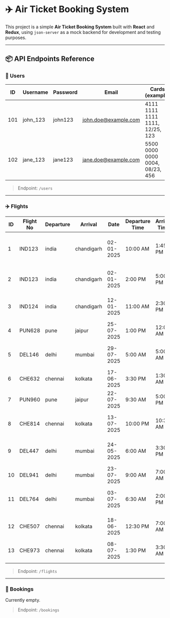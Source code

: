 # ✈️ Air Ticket Booking System

This project is a simple **Air Ticket Booking System** built with **React** and **Redux**, using `json-server` as a mock backend for development and testing purposes.

---

## 📦 API Endpoints Reference

### 👤 Users

| ID  | Username | Password | Email                | Cards (example)                 |
| --- | -------- | -------- | -------------------- | ------------------------------- |
| 101 | john_123 | john123  | john.doe@example.com | 4111 1111 1111 1111, 12/25, 123 |
| 102 | jane_123 | jane123  | jane.doe@example.com | 5500 0000 0000 0004, 08/23, 456 |

> Endpoint: `/users`

---

### ✈️ Flights

| ID  | Flight No | Departure | Arrival    | Date       | Departure Time | Arrival Time | Price | Duration | Aircraft    | Available Seats | Gate | Terminal | Amenities                                 |
| --- | --------- | --------- | ---------- | ---------- | -------------- | ------------ | ----- | -------- | ----------- | --------------- | ---- | -------- | ----------------------------------------- |
| 1   | IND123    | india     | chandigarh | 02-01-2025 | 10:00 AM       | 1:45 PM      | 300   | 3h 45m   | Boeing 777  | 15              | A10  | T1       | Free WiFi, In-Flight Meals, Power Outlets |
| 2   | IND123    | india     | chandigarh | 02-01-2025 | 2:00 PM        | 5:00 PM      | 400   | 3h 45m   | Airbus A320 | 5               | B5   | T3       | Free Snacks, Power Outlets                |
| 3   | IND124    | india     | chandigarh | 12-01-2025 | 11:00 AM       | 2:30 PM      | 250   | 3h 30m   | Airbus A320 | 20              | B5   | T1       | Free Snacks, Power Outlets                |
| 4   | PUN628    | pune      | jaipur     | 25-07-2025 | 1:00 PM        | 12:00 AM     | 468   | 5h 31m   | Airbus A320 | 33              | D4   | T3       | Free WiFi, In-Flight Meals                |
| 5   | DEL146    | delhi     | mumbai     | 29-07-2025 | 5:00 AM        | 5:00 AM      | 478   | 4h 20m   | Embraer 190 | 33              | B2   | T1       | Free Snacks, Power Outlets                |
| 6   | CHE632    | chennai   | kolkata    | 17-06-2025 | 3:30 PM        | 1:30 AM      | 200   | 2h 52m   | Boeing 737  | 23              | A5   | T2       | Power Outlets                             |
| 7   | PUN960    | pune      | jaipur     | 22-07-2025 | 9:30 AM        | 5:00 PM      | 357   | 2h 24m   | Boeing 777  | 43              | C3   | T2       | Power Outlets                             |
| 8   | CHE814    | chennai   | kolkata    | 13-07-2025 | 10:00 PM       | 10:30 AM     | 529   | 1h 51m   | Airbus A320 | 10              | A5   | T2       | Free Snacks, Power Outlets                |
| 9   | DEL447    | delhi     | mumbai     | 24-05-2025 | 6:00 AM        | 3:30 PM      | 529   | 3h 07m   | Boeing 737  | 46              | C3   | T3       | Free Snacks, Power Outlets                |
| 10  | DEL941    | delhi     | mumbai     | 23-07-2025 | 9:00 AM        | 7:00 AM      | 232   | 4h 29m   | Airbus A320 | 19              | D4   | T3       | Free WiFi, In-Flight Meals                |
| 11  | DEL764    | delhi     | mumbai     | 03-07-2025 | 6:30 AM        | 2:00 PM      | 497   | 1h 31m   | Embraer 190 | 18              | A5   | T1       | Free Snacks, Power Outlets                |
| 12  | CHE507    | chennai   | kolkata    | 18-06-2025 | 12:30 PM       | 7:00 AM      | 278   | 1h 12m   | Airbus A320 | 19              | B2   | T1       | Free Snacks, Power Outlets                |
| 13  | CHE973    | chennai   | kolkata    | 08-07-2025 | 1:30 PM        | 3:30 AM      | 387   | 2h 01m   | Boeing 737  | 40              | A1   | T3       | Free WiFi, In-Flight Meals                |
|  |

> Endpoint: `/flights`

---

### 🧾 Bookings

Currently empty.

> Endpoint: `/bookings`
